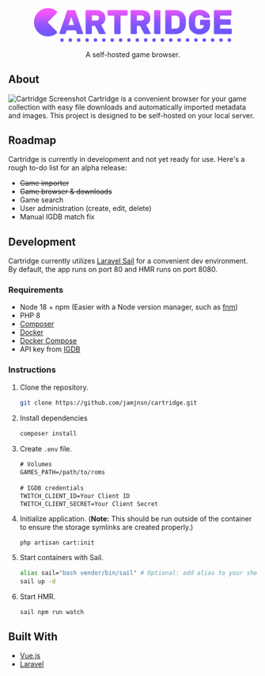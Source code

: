 <div align="center">
  <img src="static/images/logo-full.png" alt="Logo" width="400" height="auto">
  <p align="center">
    A self-hosted game browser.
  </p>
</div>

## About
![Cartridge Screenshot](https://user-images.githubusercontent.com/1876231/169448529-54259dc2-0ad6-44eb-bc3e-df56220a6e64.png)
Cartridge is a convenient browser for your game collection with easy file downloads and automatically imported metadata and images. This project is designed to be self-hosted on your local server.

## Roadmap
Cartridge is currently in development and not yet ready for use. Here's a rough to-do list for an alpha release:

- ~~Game importer~~
- ~~Game browser & downloads~~
- Game search
- User administration (create, edit, delete)
- Manual IGDB match fix

## Development
Cartridge currently utilizes [Laravel Sail](https://laravel.com/docs/9.x/sail) for a convenient dev environment. By default, the app runs on port 80 and HMR runs on port 8080.

### Requirements
- Node 18 + npm (Easier with a Node version manager, such as [fnm](https://github.com/Schniz/fnm))
- PHP 8
- [Composer](https://getcomposer.org/)
- [Docker](https://docs.docker.com/get-docker/)
- [Docker Compose](https://docs.docker.com/compose/install/)
- API key from [IGDB](https://api-docs.igdb.com/#about)

### Instructions
1. Clone the repository.  
	```sh
	git clone https://github.com/jamjnsn/cartridge.git
	```
2. Install dependencies  
	```sh
	composer install
	```
3. Create `.env` file.  
	```
	# Volumes
	GAMES_PATH=/path/to/roms

	# IGDB credentials
	TWITCH_CLIENT_ID=Your Client ID
	TWITCH_CLIENT_SECRET=Your Client Secret
	```
4. Initialize application. (__Note:__ This should be run outside of the container to ensure the storage symlinks are created properly.)
	```sh
	php artisan cart:init
	```
5. Start containers with Sail.  
	```sh
	alias sail="bash vendor/bin/sail" # Optional: add alias to your shell profile
	sail up -d
	```
6. Start HMR.
	```
	sail npm run watch
	```

## Built With
* [Vue.js](https://vuejs.org/)
* [Laravel](https://laravel.com)
